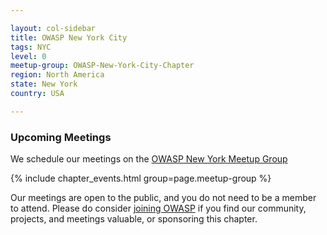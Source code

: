 ```yaml
---

layout: col-sidebar
title: OWASP New York City
tags: NYC
level: 0
meetup-group: OWASP-New-York-City-Chapter
region: North America
state: New York 
country: USA

---
```


### Upcoming Meetings

We schedule our meetings on the [OWASP New York Meetup Group](https://www.meetup.com/OWASP-New-York-City-Chapter/)

{% include chapter_events.html group=page.meetup-group %}

Our meetings are open to the public, and you do not need to be a member to attend. Please do consider [joining OWASP](https://owasp.org/membership/) if you find our community, projects, and meetings valuable, or sponsoring this chapter.
